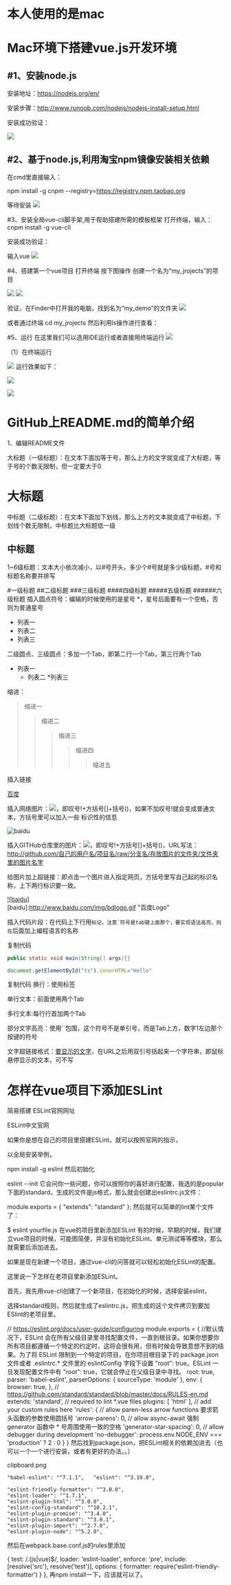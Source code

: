 本人使用的是mac
===

Mac环境下搭建vue.js开发环境
=====

#1、安装node.js
-----
安装地址：https://nodejs.org/en/

安装步骤：http://www.runoob.com/nodejs/nodejs-install-setup.html

安装成功验证：

![](https://candy5232.github.io/Vue-base/images/1.png)



#2、基于node.js,利用淘宝npm镜像安装相关依赖
-----
在cmd里直接输入：

npm install -g cnpm --registry=https://registry.npm.taobao.org

等待安装
![](https://candy5232.github.io/Vue-base/images/2.png)

#3、安装全局vue-cli脚手架,用于帮助搭建所需的模板框架
打开终端，输入：cnpm install -g vue-cli

安装成功验证：

输入vue
![](https://candy5232.github.io/Vue-base/images/3.png)


#4、搭建第一个vue项目
打开终端 按下图操作 创建一个名为“my_jrojects”的项目

![](https://candy5232.github.io/Vue-base/images/4.png)
![](https://candy5232.github.io/Vue-base/images/5.png)

验证，在Finder中打开我的电脑，找到名为“my_demo”的文件夹
![](https://candy5232.github.io/Vue-base/images/6.png)

或者通过终端 cd my_jrojects 然后利用ls操作进行查看：

#5、运行
在这里我们可以选用IDE运行或者直接用终端运行
![](https://candy5232.github.io/Vue-base/images/5.png)

（1）在终端运行

![](https://candy5232.github.io/Vue-base/images/9.png)
运行效果如下：

![](https://candy5232.github.io/Vue-base/images/7.png)

![](https://candy5232.github.io/Vue-base/images/8.png)



GitHub上README.md的简单介绍
====
1、编辑README文件

大标题（一级标题）：在文本下面加等于号，那么上方的文字就变成了大标题，等于号的个数无限制，但一定要大于0

大标题
====
 

中标题（二级标题）：在文本下面加下划线，那么上方的文本就变成了中标题，下划线个数无限制，中标题比大标题低一级

中标题
-------
 

 1~6级标题：文本大小依次减小，以#号开头，多少个#号就是多少级标题，#号和标题名称要并排写

#一级标题
##二级标题
###三级标题
####四级标题
#####五级标题
######六级标题
插入圆点符号：编辑的时候使用的是星号 *，星号后面要有一个空格，否则为普通星号

* 列表一
* 列表二
* 列表三
 

二级圆点、三级圆点：多加一个Tab，即第二行一个Tab，第三行两个Tab

* 列表一
    * 列表二
        *列表三
 

缩进：

>缩进一
>>缩进二
>>>缩进三
>>>>缩进四
>>>>>缩进五
 

插入链接

[百度](http://baidu.com)
 

插入网络图片：![](网络图片链接地址)，即叹号!+方括号[]+括号()，如果不加叹号!就会变成普通文本，方括号里可以加入一些 标识性的信息

![baidu](http://www.baidu.com/img/bdlogo.gif "百度logo")  
 

插入GITHub仓库里的图片：![](图片链接地址)，即叹号!+方括号[]+括号()，URL写法：http://github.com/自己的用户名/项目名/raw/分支名/存放图片的文件夹/文件夹里的图片名字

给图片加上超链接：即点击一个图片进入指定网页，方括号里写自己起的标识名称，上下两行标识要一致。

[![baidu]](http://baidu.com)  
[baidu]:http://www.baidu.com/img/bdlogo.gif "百度Logo"  
 

插入代码片段：在代码上下行用```标记，注意`符号是tab键上面那个，要实现语法高亮，则在```后面加上编程语言的名称

复制代码
```Java
public static void main(String[] args){}
```

```javascript
document.getElementById("ts").innerHTML="Hello"
```
复制代码
换行：使用标签<br>

单行文本：前面使用两个Tab

多行文本:每行行首加两个Tab

部分文字高亮：使用``包围，这个符号不是单引号，而是Tab上方，数字1左边那个按键的符号

文字超链接格式：[要显示的文字](链接的地址"鼠标悬停显示")，在URL之后用双引号括起来一个字符串，即鼠标悬停显示的文本，可不写




怎样在vue项目下添加ESLint
=====
简易搭建
ESLint官网网址

ESLint中文官网

如果你是想在自己的项目里搭建ESLint，就可以按照官网的指示，

以全局安装举例，

npm install -g eslint
然后初始化

eslint --init
它会问你一些问题，你可以按照你的喜好进行配置，我选的是popular下面的standard，生成的文件是js格式，那么就会创建出eslintrc.js文件：

module.exports = {
"extends": "standard"
};
然后就可以简单的lint某个文件了：

$ eslint yourfile.js
在vue的项目里新添加ESLint
有的时候，早期的时候，我们建立vue项目的时候，可能图简便，并没有初始化ESLint、单元测试等等模块，那么就需要后添加进去。

如果是现在新建一个项目，通过vue-cli的问答就可以轻松初始化ESLint的配置。

这里说一下怎样在老项目里新添加ESLint。

首先，我先用vue-cli创建了一个新项目，在初始化的时候，选择安装eslint，

选择standard规则，然后就生成了eslintrc.js，把生成的这个文件拷贝到要加ESlint的老项目里。

// https://eslint.org/docs/user-guide/configuring
module.exports = {
  //默认情况下，ESLint 会在所有父级目录里寻找配置文件，一直到根目录。如果你想要你所有项目都遵循一个特定的约定时，这将会很有用，但有时候会导致意想不到的结果。为了将 ESLint 限制到一个特定的项目，在你项目根目录下的 package.json 文件或者 .eslintrc.* 文件里的 eslintConfig 字段下设置 "root": true。ESLint 一旦发现配置文件中有 "root": true，它就会停止在父级目录中寻找。
  root: true,
  parser: 'babel-eslint',
  parserOptions: {
    sourceType: 'module'
  },
  env: {
    browser: true,
  },
  // https://github.com/standard/standard/blob/master/docs/RULES-en.md
  extends: 'standard',
  // required to lint *.vue files
  plugins: [
    'html'
  ],
  // add your custom rules here
  'rules': {
    // allow paren-less arrow functions 要求箭头函数的参数使用圆括号
    'arrow-parens': 0,
    // allow async-await 强制 generator 函数中 * 号周围使用一致的空格
    'generator-star-spacing': 0,
    // allow debugger during development
    'no-debugger': process.env.NODE_ENV === 'production' ? 2 : 0
  }
}
然后找到package.json，把ESLint相关的依赖加进去（也可以一个一个进行安装，或者有更好的办法。。）

clipboard.png

    "babel-eslint": "^7.1.1",   "eslint": "^3.19.0",

    "eslint-friendly-formatter": "^3.0.0",
    "eslint-loader": "^1.7.1",
    "eslint-plugin-html": "^3.0.0",
    "eslint-config-standard": "^10.2.1",
    "eslint-plugin-promise": "^3.4.0",
    "eslint-plugin-standard": "^3.0.1",
    "eslint-plugin-import": "^2.7.0",
    "eslint-plugin-node": "^5.2.0", 
然后在webpack.base.conf.js的rules里添加

 {
        test: /\.(js|vue)$/,
        loader: 'eslint-loader',
        enforce: 'pre',
        include: [resolve('src'), resolve('test')],
        options: {
          formatter: require('eslint-friendly-formatter')
        }
      },
再npm install一下，应该就可以了。








